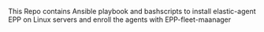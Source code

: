 This Repo contains Ansible playbook and bashscripts to install elastic-agent EPP on Linux servers and enroll the agents with EPP-fleet-maanager
